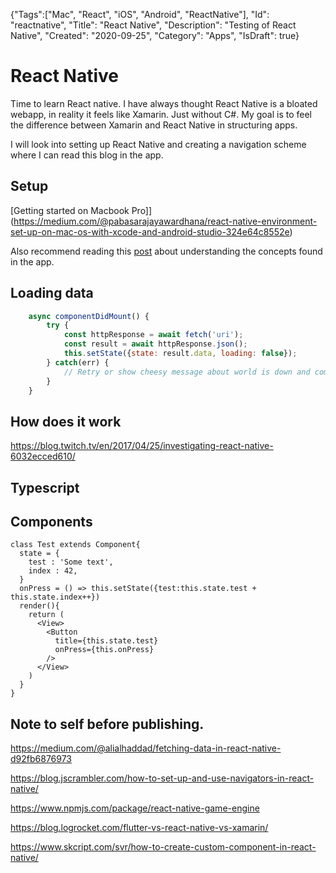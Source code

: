 {"Tags":["Mac", "React", "iOS", "Android", "ReactNative"], "Id": "reactnative", "Title": "React Native", "Description": "Testing of React Native", "Created": "2020-09-25", "Category": "Apps", "IsDraft": true}

# React Native

Time to learn React native. I have always thought React Native is a bloated webapp, in reality it feels like Xamarin. Just without C#. My goal is to feel the difference between Xamarin and React Native in structuring apps.

I will look into setting up React Native and creating a navigation scheme where I can read this blog in the app.

## Setup

[Getting started on Macbook Pro]](https://medium.com/@pabasarajayawardhana/react-native-environment-set-up-on-mac-os-with-xcode-and-android-studio-324e64c8552e)

Also recommend reading this [post](https://levelup.gitconnected.com/getting-started-with-react-native-in-2019-build-your-first-app-a41ebc0617e2) about understanding the concepts found in the app.


## Loading data




```javascript
    async componentDidMount() {
        try {
            const httpResponse = await fetch('uri');
            const result = await httpResponse.json();
            this.setState({state: result.data, loading: false});
        } catch(err) {
            // Retry or show cheesy message about world is down and come back alter.
        }
    }

```

## How does it work

https://blog.twitch.tv/en/2017/04/25/investigating-react-native-6032ecced610/

## Typescript

## Components

```
class Test extends Component{
  state = {
    test : 'Some text',
    index : 42,
  }
  onPress = () => this.setState({test:this.state.test + this.state.index++})
  render(){
    return (
      <View>
        <Button 
          title={this.state.test}
          onPress={this.onPress}
        />
      </View>
    )
  }
}
```

## Note to self before publishing.

https://medium.com/@alialhaddad/fetching-data-in-react-native-d92fb6876973

https://blog.jscrambler.com/how-to-set-up-and-use-navigators-in-react-native/   

https://www.npmjs.com/package/react-native-game-engine

https://blog.logrocket.com/flutter-vs-react-native-vs-xamarin/

https://www.skcript.com/svr/how-to-create-custom-component-in-react-native/
